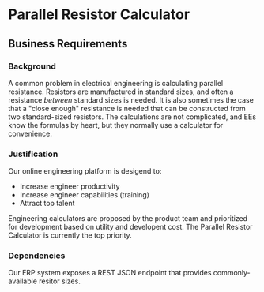 # Parallel Resistor Calculator
## Business Requirements

### Background

A common problem in electrical engineering is calculating parallel resistance.  Resistors are manufactured in standard sizes, and often a resistance _between_ standard sizes is needed.  It is also sometimes the case that a "close enough" resistance is needed that can be constructed from two standard-sized resistors.  The calculations are not complicated, and EEs know the formulas by heart, but they normally use a calculator for convenience.

### Justification

Our online engineering platform is desigend to:

* Increase engineer productivity
* Increase engineer capabilities (training)
* Attract top talent

Engineering calculators are proposed by the product team and prioritized for development based on utility and developent cost.  The Parallel Resistor Calculator is currently the top priority.

### Dependencies

Our ERP system exposes a REST JSON endpoint that provides commonly-available resitor sizes.
